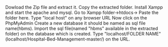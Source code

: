 Dowload the Zip file and extract it.
Copy the extracted folder.
Install Xampp and start the apache and mysql.
Go to Xampp folder->htdocs-> Paste the folder here.
Type "local host" on any browser URL
Now click on the PhpMyAdmin 
Create a new database it should be named as sql file name(hbms).
Import the sql file(named "hbms" available in the extracted folder) on the database which is created.
Type "localhost/FOLDER NAME"(localhost/Hospital-Bed-Management-master/) on the URL.
